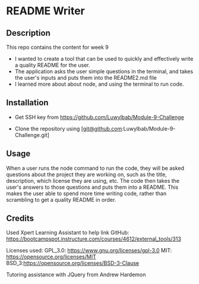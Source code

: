 # README Writer

## Description

This repo contains the content for week 9

- I wanted to create a tool that can be used to quickly and effectively write a quality README for the user.
- The application asks the user simple questions in the terminal, and takes the user's inputs and puts them into the README2.md file
- I learned more about about node, and using the terminal to run code.

## Installation

- Get SSH key from https://github.com/Luwylbab/Module-9-Challenge

- Clone the repository using [git@github.com:Luwylbab/Module-9-Challenge.git]

## Usage

When a user runs the node command to run the code, they will be asked questions about the project they are working on, such as the title, description, which license they are using, etc. The code then takes the user's answers to those questions and puts them into a README. This makes the user able to spend more time writing code, rather than scrambling to get a quality README in order.


## Credits

Used Xpert Learning Assistant to help link GitHub: 
https://bootcampspot.instructure.com/courses/4612/external_tools/313

Licenses used:
GPL_3.0: https://www.gnu.org/licenses/gpl-3.0
MIT: https://opensource.org/licenses/MIT
BSD_3:https://opensource.org/licenses/BSD-3-Clause


Tutoring assistance with JQuery from Andrew Hardemon